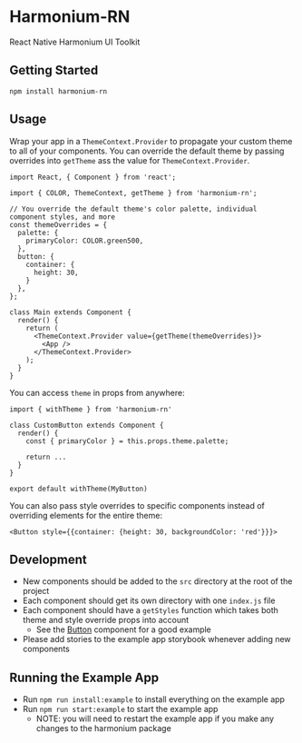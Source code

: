 # Harmonium-RN

React Native Harmonium UI Toolkit

## Getting Started

```
npm install harmonium-rn
```

## Usage

Wrap your app in a `ThemeContext.Provider` to propagate your custom theme to all of your components. You can override the default theme by passing overrides into `getTheme` ass the value for `ThemeContext.Provider`.

```
import React, { Component } from 'react';

import { COLOR, ThemeContext, getTheme } from 'harmonium-rn';

// You override the default theme's color palette, individual component styles, and more
const themeOverrides = {
  palette: {
    primaryColor: COLOR.green500,
  },
  button: {
    container: {
      height: 30,
    }
  },
};

class Main extends Component {
  render() {
    return (
      <ThemeContext.Provider value={getTheme(themeOverrides)}>
        <App />
      </ThemeContext.Provider>
    );
  }
}
```

You can access `theme` in props from anywhere:

```
import { withTheme } from 'harmonium-rn'

class CustomButton extends Component {
  render() {
    const { primaryColor } = this.props.theme.palette;

    return ...
  }
}

export default withTheme(MyButton)

```

You can also pass style overrides to specific components instead of overriding elements for the entire theme:

```
<Button style={{container: {height: 30, backgroundColor: 'red'}}}>
```

## Development

- New components should be added to the `src` directory at the root of the project
- Each component should get its own directory with one `index.js` file
- Each component should have a `getStyles` function which takes both theme and style override props into account
  - See the [Button](https://github.com/revelrylabs/Harmonium-RN/blob/master/src/Button/index.js#L7) component for a good example
- Please add stories to the example app storybook whenever adding new components

## Running the Example App

- Run `npm run install:example` to install everything on the example app
- Run `npm run start:example` to start the example app
  - NOTE: you will need to restart the example app if you make any changes to the harmonium package
